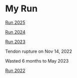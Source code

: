 # My Run

[Run 2025](MyRun2025.md)

[Run 2024](MyRun2024.md)

[Run 2023](MyRun2023.md)

Tendon rupture on Nov 14, 2022

Wasted 6 months to May 2023

[Run 2022](MyRun2022.md)
